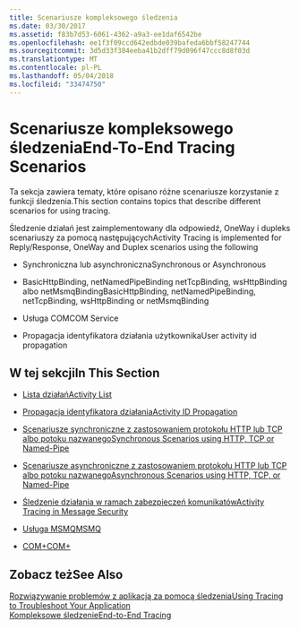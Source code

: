 ```yaml
---
title: Scenariusze kompleksowego śledzenia
ms.date: 03/30/2017
ms.assetid: f83b7d53-6061-4362-a9a3-ee1daf6542be
ms.openlocfilehash: ee1f3f09ccd642edbde039bafeda6bbf58247744
ms.sourcegitcommit: 3d5d33f384eeba41b2dff79d096f47ccc8d8f03d
ms.translationtype: MT
ms.contentlocale: pl-PL
ms.lasthandoff: 05/04/2018
ms.locfileid: "33474750"
---
```

# <a name="end-to-end-tracing-scenarios"></a><span data-ttu-id="81fe0-102">Scenariusze kompleksowego śledzenia</span><span class="sxs-lookup"><span data-stu-id="81fe0-102">End-To-End Tracing Scenarios</span></span>
<span data-ttu-id="81fe0-103">Ta sekcja zawiera tematy, które opisano różne scenariusze korzystanie z funkcji śledzenia.</span><span class="sxs-lookup"><span data-stu-id="81fe0-103">This section contains topics that describe different scenarios for using tracing.</span></span>  
  
 <span data-ttu-id="81fe0-104">Śledzenie działań jest zaimplementowany dla odpowiedź, OneWay i dupleks scenariuszy za pomocą następujących</span><span class="sxs-lookup"><span data-stu-id="81fe0-104">Activity Tracing is implemented for Reply/Response, OneWay and Duplex scenarios using the following</span></span>  
  
-   <span data-ttu-id="81fe0-105">Synchroniczna lub asynchroniczna</span><span class="sxs-lookup"><span data-stu-id="81fe0-105">Synchronous or Asynchronous</span></span>  
  
-   <span data-ttu-id="81fe0-106">BasicHttpBinding, netNamedPipeBinding netTcpBinding, wsHttpBinding albo netMsmqBinding</span><span class="sxs-lookup"><span data-stu-id="81fe0-106">BasicHttpBinding, netNamedPipeBinding, netTcpBinding, wsHttpBinding or netMsmqBinding</span></span>  
  
-   <span data-ttu-id="81fe0-107">Usługa COM</span><span class="sxs-lookup"><span data-stu-id="81fe0-107">COM Service</span></span>  
  
-   <span data-ttu-id="81fe0-108">Propagacja identyfikatora działania użytkownika</span><span class="sxs-lookup"><span data-stu-id="81fe0-108">User activity id propagation</span></span>  
  
## <a name="in-this-section"></a><span data-ttu-id="81fe0-109">W tej sekcji</span><span class="sxs-lookup"><span data-stu-id="81fe0-109">In This Section</span></span>  
  
-   [<span data-ttu-id="81fe0-110">Lista działań</span><span class="sxs-lookup"><span data-stu-id="81fe0-110">Activity List</span></span>](../../../../../docs/framework/wcf/diagnostics/tracing/activity-list.md)  
  
-   [<span data-ttu-id="81fe0-111">Propagacja identyfikatora działania</span><span class="sxs-lookup"><span data-stu-id="81fe0-111">Activity ID Propagation</span></span>](../../../../../docs/framework/wcf/diagnostics/tracing/activity-id-propagation.md)  
  
-   [<span data-ttu-id="81fe0-112">Scenariusze synchroniczne z zastosowaniem protokołu HTTP lub TCP albo potoku nazwanego</span><span class="sxs-lookup"><span data-stu-id="81fe0-112">Synchronous Scenarios using HTTP, TCP or Named-Pipe</span></span>](../../../../../docs/framework/wcf/diagnostics/tracing/synchronous-scenarios-using-http-tcp-or-named-pipe.md)  
  
-   [<span data-ttu-id="81fe0-113">Scenariusze asynchroniczne z zastosowaniem protokołu HTTP lub TCP albo potoku nazwanego</span><span class="sxs-lookup"><span data-stu-id="81fe0-113">Asynchronous Scenarios using HTTP, TCP, or Named-Pipe</span></span>](../../../../../docs/framework/wcf/diagnostics/tracing/asynchronous-scenarios-using-http-tcp-or-named-pipe.md)  
  
-   [<span data-ttu-id="81fe0-114">Śledzenie działania w ramach zabezpieczeń komunikatów</span><span class="sxs-lookup"><span data-stu-id="81fe0-114">Activity Tracing in Message Security</span></span>](../../../../../docs/framework/wcf/diagnostics/tracing/activity-tracing-in-message-security.md)  
  
-   [<span data-ttu-id="81fe0-115">Usługa MSMQ</span><span class="sxs-lookup"><span data-stu-id="81fe0-115">MSMQ</span></span>](../../../../../docs/framework/wcf/diagnostics/tracing/msmq.md)  
  
-   [<span data-ttu-id="81fe0-116">COM+</span><span class="sxs-lookup"><span data-stu-id="81fe0-116">COM+</span></span>](../../../../../docs/framework/wcf/diagnostics/tracing/com.md)  
  
## <a name="see-also"></a><span data-ttu-id="81fe0-117">Zobacz też</span><span class="sxs-lookup"><span data-stu-id="81fe0-117">See Also</span></span>  
 [<span data-ttu-id="81fe0-118">Rozwiązywanie problemów z aplikacją za pomocą śledzenia</span><span class="sxs-lookup"><span data-stu-id="81fe0-118">Using Tracing to Troubleshoot Your Application</span></span>](../../../../../docs/framework/wcf/diagnostics/tracing/using-tracing-to-troubleshoot-your-application.md)  
 [<span data-ttu-id="81fe0-119">Kompleksowe śledzenie</span><span class="sxs-lookup"><span data-stu-id="81fe0-119">End-to-End Tracing</span></span>](../../../../../docs/framework/wcf/diagnostics/tracing/end-to-end-tracing.md)
